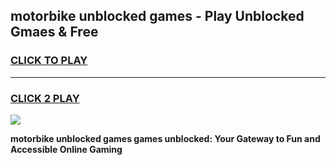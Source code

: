 
## motorbike unblocked games - Play Unblocked Gmaes & Free
<h3>
<a href="https://news.freeplayer.one?title=motorbike_unblocked_games&ref=23F">CLICK TO PLAY</a></h3>
<hr>

<h3>
<a href="https://news.freeplayer.one?title=motorbike_unblocked_games&ref=23F">CLICK 2 PLAY</a>
  
</h3>

<a href="https://news.freeplayer.one?title=motorbike_unblocked_games&ref=23F/"><img src="https://clearcache.store/games.png"></a>


**motorbike unblocked games games unblocked: Your Gateway to Fun and Accessible Online Gaming**
